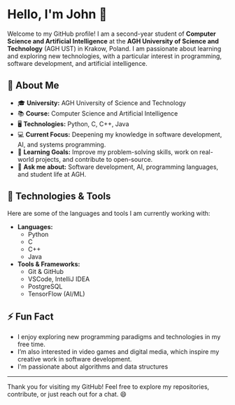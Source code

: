 
# Hello, I'm John 👋

Welcome to my GitHub profile! I am a second-year student of **Computer Science and Artificial Intelligence** at the **AGH University of Science and Technology** (AGH UST) in Krakow, Poland. I am passionate about learning and exploring new technologies, with a particular interest in programming, software development, and artificial intelligence.

## 🚀 About Me

- 🎓 **University:** AGH University of Science and Technology
- 📚 **Course:** Computer Science and Artificial Intelligence
- 🖥️ **Technologies:** Python, C, C++, Java
- 💻 **Current Focus:** Deepening my knowledge in software development, AI, and systems programming.
- 🌱 **Learning Goals:** Improve my problem-solving skills, work on real-world projects, and contribute to open-source.
- 💬 **Ask me about:** Software development, AI, programming languages, and student life at AGH.

## 🔧 Technologies & Tools

Here are some of the languages and tools I am currently working with:

- **Languages:**
  - Python
  - C
  - C++
  - Java
- **Tools & Frameworks:**
  - Git & GitHub
  - VSCode, IntelliJ IDEA
  - PostgreSQL
  - TensorFlow (AI/ML)
  
## ⚡ Fun Fact

- I enjoy exploring new programming paradigms and technologies in my free time.
- I’m also interested in video games and digital media, which inspire my creative work in software development.
- I'm passionate about algorithms and data structures

---

Thank you for visiting my GitHub! Feel free to explore my repositories, contribute, or just reach out for a chat. 😄
